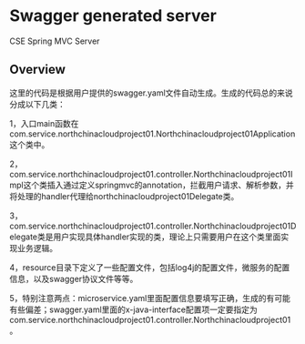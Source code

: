 # Swagger generated server

CSE Spring MVC Server


## Overview
这里的代码是根据用户提供的swagger.yaml文件自动生成。生成的代码总的来说分成以下几类：

1，入口main函数在com.service.northchinacloudproject01.Northchinacloudproject01Application这个类中。

2，com.service.northchinacloudproject01.controller.Northchinacloudproject01Impl这个类插入通过定义springmvc的annotation，拦截用户请求、解析参数，并将处理的handler代理给northchinacloudproject01Delegate类。

3，com.service.northchinacloudproject01.controller.Northchinacloudproject01Delegate类是用户实现具体handler实现的类，理论上只需要用户在这个类里面实现业务逻辑。


4，resource目录下定义了一些配置文件，包括log4j的配置文件，微服务的配置信息，以及swagger协议文件等等。

5，特别注意两点：microservice.yaml里面配置信息要填写正确，生成的有可能有些偏差；swagger.yaml里面的x-java-interface配置项一定要指定为com.service.northchinacloudproject01.controller.Northchinacloudproject01。
